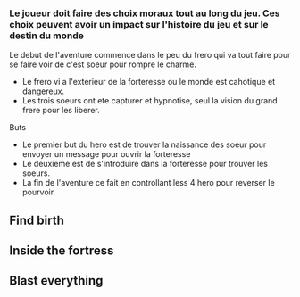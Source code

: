 ### Le joueur doit faire des choix moraux tout au long du jeu. Ces choix peuvent avoir un impact sur l'histoire du jeu et sur le destin du monde

Le debut de l'aventure commence dans le peu du frero qui va tout faire pour se faire voir de c'est soeur pour rompre le charme.
- Le frero vi a l'exterieur de la forteresse ou le monde est cahotique et dangereux.
- Les trois soeurs ont ete capturer et hypnotise, seul la vision du grand frere pour les liberer.

Buts
- Le premier but du hero est de trouver la naissance des soeur pour envoyer un message pour ouvrir la forteresse
- Le deuxieme est de s'introduire dans la forteresse pour trouver les soeurs.
- La fin de l'aventure ce fait en controllant less 4 hero pour reverser le pourvoir.

## Find birth

## Inside the fortress

## Blast everything